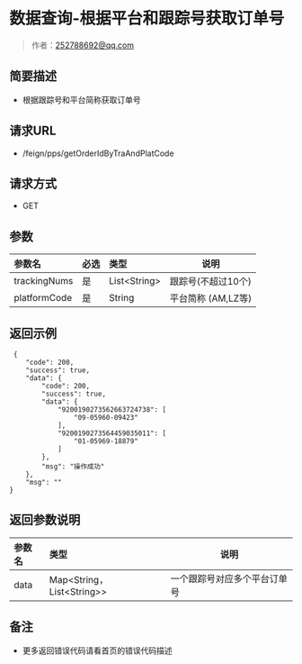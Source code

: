 # 数据查询-根据平台和跟踪号获取订单号

> 作者：252788692@qq.com

## 简要描述

- 根据跟踪号和平台简称获取订单号

## 请求URL
- /feign/pps/getOrderIdByTraAndPlatCode
  
## 请求方式
- GET

## 参数

|参数名|必选|类型|说明|
|:----    |:---|:----- |-----   |
|trackingNums |是  |List&lt;String> |跟踪号(不超过10个)   |
|platformCode |是  |String | 平台简称  (AM,LZ等)  |

## 返回示例

```
 {
    "code": 200,
    "success": true,
    "data": {
        "code": 200,
        "success": true,
        "data": {
            "9200190273562663724738": [
                "09-05960-09423"
            ],
            "9200190273564459035011": [
                "01-05969-18879"
            ]
        },
        "msg": "操作成功"
    },
    "msg": ""
}
```

## 返回参数说明 

|参数名|类型|说明|
|:-----  |:-----|-----                           |
|data |Map&lt;String，List&lt;String>>   |一个跟踪号对应多个平台订单号  |

## 备注 

- 更多返回错误代码请看首页的错误代码描述